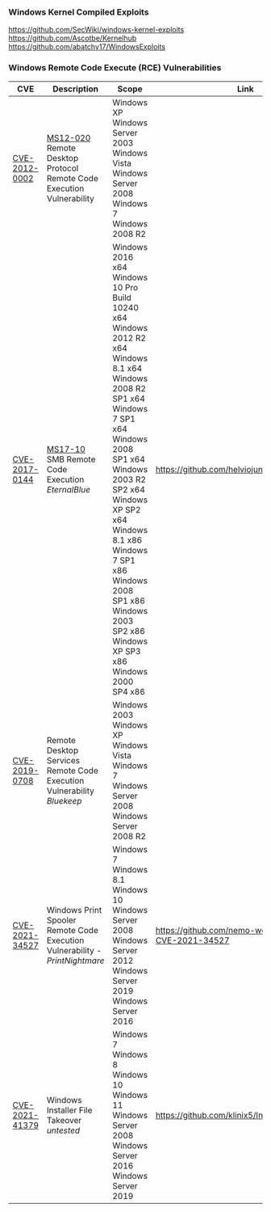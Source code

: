 ### Windows Kernel Compiled Exploits
https://github.com/SecWiki/windows-kernel-exploits  
https://github.com/Ascotbe/Kernelhub  
https://github.com/abatchy17/WindowsExploits  

### Windows Remote Code Execute (RCE) Vulnerabilities  

|CVE |Description |Scope |Link|
|---|---|---|---|
|[CVE-2012-0002]()|[MS12-020](https://docs.microsoft.com/en-us/security-updates/securitybulletins/2012/ms12-020) Remote Desktop Protocol Remote Code Execution Vulnerability |Windows XP<br>Windows Server 2003<br>Windows Vista<br>Windows Server 2008<br>Windows 7<br>Windows 2008 R2 ||
|[CVE-2017-0144](https://cve.mitre.org/cgi-bin/cvename.cgi?name=CVE-2017-0144)|[MS17-10](https://docs.microsoft.com/en-us/security-updates/securitybulletins/2017/ms17-010) SMB Remote Code Execution *EternalBlue*| Windows 2016 x64<br>Windows 10 Pro Build 10240 x64<br>Windows 2012 R2 x64<br>Windows 8.1 x64<br>Windows 2008 R2 SP1 x64<br>Windows 7 SP1 x64<br>Windows 2008 SP1 x64<br>Windows 2003 R2 SP2 x64<br>Windows XP SP2 x64<br>Windows 8.1 x86<br>Windows 7 SP1 x86<br>Windows 2008 SP1 x86<br>Windows 2003 SP2 x86<br>Windows XP SP3 x86<br>Windows 2000 SP4 x86<br>|https://github.com/helviojunior/MS17-010|
|[CVE-2019-0708](https://cve.mitre.org/cgi-bin/cvename.cgi?name=CVE-2019-0708)|Remote Desktop Services Remote Code Execution Vulnerability  *Bluekeep* |Windows 2003<br>Windows XP<br>Windows Vista<br>Windows 7<br>Windows Server 2008<br>Windows Server 2008 R2|    |
|[CVE-2021-34527](https://msrc.microsoft.com/update-guide/vulnerability/CVE-2021-34527)|Windows Print Spooler Remote Code Execution Vulnerability - *PrintNightmare* |Windows 7<br>Windows 8.1<br>Windows 10<br>Windows Server 2008<br>Windows Server 2012<br>Windows Server 2019<br>Windows Server 2016<br>| https://github.com/nemo-wq/PrintNightmare-CVE-2021-34527 |
|[CVE-2021-41379](https://msrc.microsoft.com/update-guide/vulnerability/CVE-2021-41379)| Windows Installer File Takeover *untested* | Windows 7<br>Windows 8<br>Windows 10</br>Windows 11<br>Windows Server 2008<br>Windows Server 2016<br>Windows Server 2019<br>|https://github.com/klinix5/InstallerFileTakeOver|
